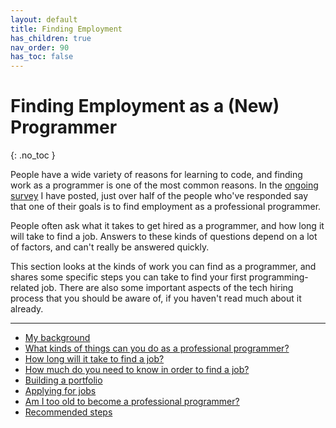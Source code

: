 ```yaml
---
layout: default
title: Finding Employment
has_children: true
nav_order: 90
has_toc: false
---
```


# Finding Employment as a (New) Programmer
{: .no_toc }

People have a wide variety of reasons for learning to code, and finding work as a programmer is one of the most common reasons. In the [ongoing survey](https://docs.google.com/forms/d/e/1FAIpQLSez7B3mKB9hmOKoiE7LS5ZmpaWME_KNOiLsznH4zb0UtSoxsA/viewform?usp=sf_link) I have posted, just over half of the people who've responded say that one of their goals is to find employment as a professional programmer.

People often ask what it takes to get hired as a programmer, and how long it will take to find a job. Answers to these kinds of questions depend on a lot of factors, and can't really be answered quickly.

This section looks at the kinds of work you can find as a programmer, and shares some specific steps you can take to find your first programming-related job. There are also some important aspects of the tech hiring process that you should be aware of, if you haven't read much about it already.

---

- [My background](../finding_employment/background/)
- [What kinds of things can you do as a professional programmer?](../finding_employment/focus_areas/)
- [How long will it take to find a job?](../finding_employment/how_long/)
- [How much do you need to know in order to find a job?](../finding_employment/what_learn/)
- [Building a portfolio](../finding_employment/building_portfolio/)
- [Applying for jobs](../finding_employment/applying_jobs/)
- [Am I too old to become a professional programmer?](../finding_employment/age_in_tech)
- [Recommended steps](../finding_employment/recommended_steps/)
